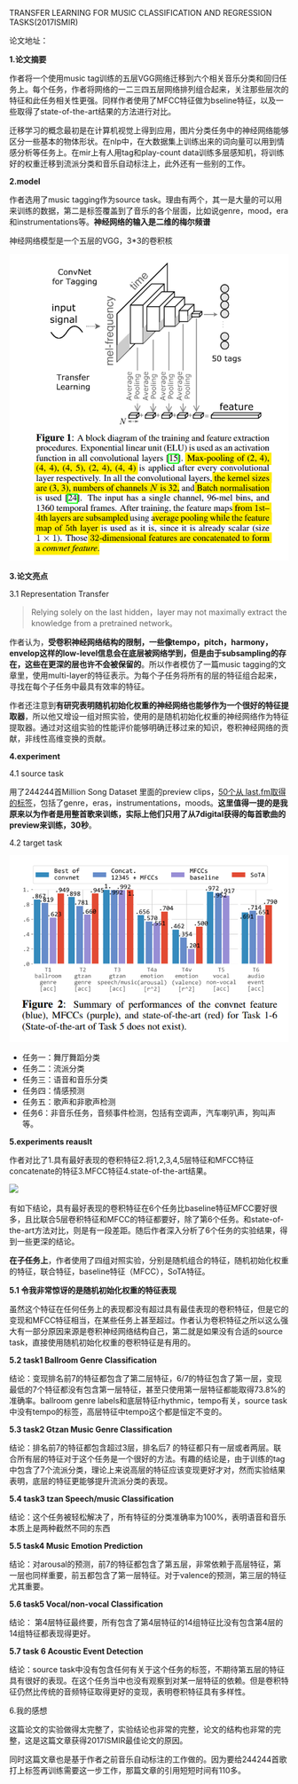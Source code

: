 TRANSFER LEARNING FOR MUSIC CLASSIFICATION AND REGRESSION TASKS(2017ISMIR)

论文地址：

**1.论文摘要**

作者将一个使用music tag训练的五层VGG网络迁移到六个相关音乐分类和回归任务上。每个任务，作者将网络的一二三四五层网络排列组合起来，关注那些层次的特征和此任务相关性更强。同样作者使用了MFCC特征做为bseline特征，以及一些取得了state-of-the-art结果的方法进行对比。

迁移学习的概念最初是在计算机视觉上得到应用，图片分类任务中的神经网络能够区分一些基本的物体形状。在nlp中，在大数据集上训练出来的词向量可以用到情感分析等任务上。在mir上有人用tag和play-count data训练多层感知机，将训练好的权重迁移到流派分类和音乐自动标注上，此外还有一些别的工作。

**2.model**

作者选用了music tagging作为source task。理由有两个，其一是大量的可以用来训练的数据，第二是标签覆盖到了音乐的各个层面，比如说genre，mood，era和instrumentations等。**神经网络的输入是二维的梅尔频谱**

神经网络模型是一个五层的VGG，3*3的卷积核

![](https://github.com/1996Wanglei/Papernotes/blob/master/2018_ImageSet/VGG%20net.png)

**3.论文亮点**

3.1 Representation Transfer

> Relying solely on the last hidden，layer may not maximally extract the knowledge from a pretrained network。

作者认为，**受卷积神经网络结构的限制，一些像tempo，pitch，harmony，envelop这样的low-level信息会在底层被网络学到，但是由于subsampling的存在，这些在更深的层也许不会被保留的**。所以作者模仿了一篇music tagging的文章里，使用multi-layer的特征表示。为每个子任务将所有的层的特征组合起来，寻找在每个子任务中最具有效率的特征。

作者还注意到**有研究表明随机初始化权重的神经网络也能够作为一个很好的特征提取器**，所以他又增设一组对照实验，使用的是随机初始化权重的神经网络作为特征提取器。通过对这组实验的性能评价能够明确迁移过来的知识，卷积神经网络的贡献，非线性高维变换的贡献。

**4.experiment**

4.1 source task

用了244244首Million Song Dataset 里面的preview clips，[50个从 last.fm取得的标签](https://github.com/keunwoochoi/MSD_split_for_tagging)，包括了genre，eras，instrumentations，moods。**这里值得一提的是我原来以为作者是用整首歌来训练，实际上他们只用了从7digital获得的每首歌曲的preview来训练，30秒**。

4.2 target task

![](https://github.com/1996Wanglei/Papernotes/blob/master/2018_ImageSet/%E5%9B%9B%E7%BB%84%E7%89%B9%E5%BE%81.png)

- 任务一：舞厅舞蹈分类
- 任务二：流派分类
- 任务三：语音和音乐分类
- 任务四：情感预测
- 任务五：歌声和非歌声检测
- 任务6：非音乐任务，音频事件检测，包括有空调声，汽车喇叭声，狗叫声等。

**5.experiments reauslt**

作者对比了1.具有最好表现的卷积特征2.将1,2,3,4,5层特征和MFCC特征concatenate的特征3.MFCC特征4.state-of-the-art结果。

![](/home/wanglei/Pictures/四组特征.png)

有如下结论，具有最好表现的卷积特征在6个任务比baseline特征MFCC要好很多，且比联合5层卷积特征和MFCC的特征都要好，除了第6个任务。和state-of-the-art方法对比，则是有一段差距。随后作者深入分析了6个任务的实验结果，得到一些更深的结论。

**在子任务上**，作者使用了四组对照实验，分别是随机组合的特征，随机初始化权重的特征，联合特征，baseline特征（MFCC），SoTA特征。

**5.1 令我非常惊讶的是随机初始化权重的特征表现**

虽然这个特征在任何任务上的表现都没有超过具有最佳表现的卷积特征，但是它的变现和MFCC特征相当，在某些任务上甚至超过。作者认为卷积特征之所以这么强大有一部分原因来源是卷积神经网络结构自己，第二就是如果没有合适的source task，直接使用随机初始化权重的卷积特征是有用的。

**5.2 task1 Ballroom Genre Classification**

结论：变现排名前7的特征都包含了第二层特征，6/7的特征包含了第一层，变现最低的7个特征都没有包含第一层特征，甚至只使用第一层特征都能取得73.8%的准确率。ballroom genre labels和底层特征rhythmic，tempo有关，source task中没有tempo的标签，高层特征中tempo这个都是恒定不变的。

**5.3 task2 Gtzan Music Genre Classification**

结论：排名前7的特征都包含超过3层，排名后7 的特征都只有一层或者两层。联合所有层的特征对于这个任务是一个很好的方法。有趣的结论是，由于训练的tag中包含了7个流派分类，理论上来说高层的特征应该变现更好才对，然而实验结果表明，底层的特征更能够提升流派分类的表现。

**5.4 task3 tzan Speech/music Classification**

结论：这个任务被轻松解决了，所有特征的分类准确率为100%，表明语音和音乐本质上是两种截然不同的东西

**5.5 task4  Music Emotion Prediction**

结论：对arousal的预测，前7的特征都包含了第五层，非常依赖于高层特征，第一层也同样重要，前五都包含了第一层特征。对于valence的预测，第三层的特征尤其重要。

**5.6 task5 Vocal/non-vocal Classification**

结论： 第4层特征最终要，所有包含了第4层特征的14组特征比没有包含第4层的14组特征都表现得更好。

**5.7 task 6  Acoustic Event Detection**

结论：source task中没有包含任何有关于这个任务的标签，不期待第五层的特征具有很好的表现。在这个任务当中也没有观察到对某一层特征的依赖。但是卷积特征仍然比传统的音频特征取得更好的变现，表明卷积特征具有多样性。

6.我的感想

这篇论文的实验做得太完整了，实验结论也非常的完整，论文的结构也非常的完整，这是这篇文章获得2017ISMIR最佳论文的原因。

同时这篇文章也是基于作者之前音乐自动标注的工作做的。因为要给244244首歌打上标签再训练需要这一步工作，那篇文章的引用短短时间有110多。

